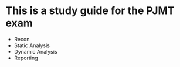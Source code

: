 # This is a study guide for the PJMT exam

- Recon
- Static Analysis
- Dynamic Analysis
- Reporting

